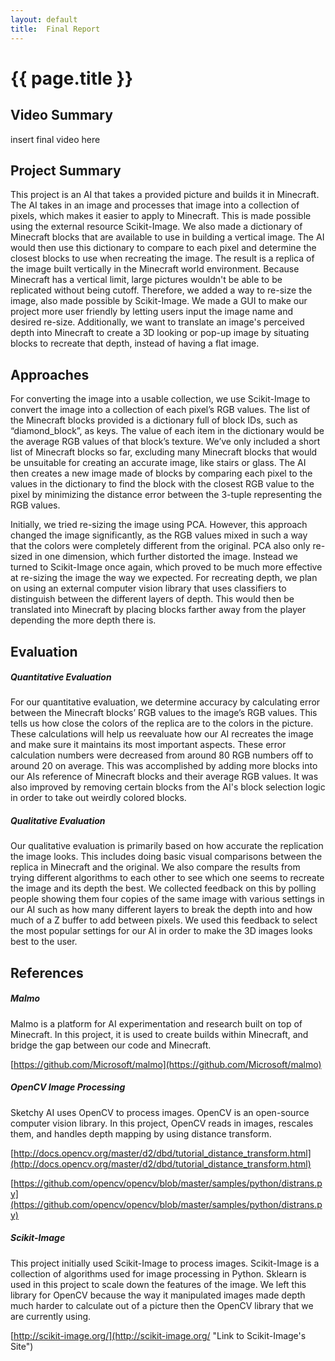 ```yaml
---
layout:	default
title:	Final Report
---
```


# {{ page.title }}

## Video Summary
insert final video here

## Project Summary

This project is an AI that takes a provided picture and builds it in Minecraft. The AI takes in an image and processes that image into a collection of pixels, which makes it easier to apply to Minecraft. This is made possible using the external resource Scikit-Image. We also made a dictionary of Minecraft blocks that are available to use in building a vertical image. The AI would then use this dictionary to compare to each pixel and determine the closest blocks to use when recreating the image. The result is a replica of the image built vertically in the Minecraft world environment. Because Minecraft has a vertical limit, large pictures wouldn't be able to be replicated without being cutoff. Therefore, we added a way to re-size the image, also made possible by Scikit-Image. We made a GUI to make our project more user friendly by letting users input the image name and desired re-size. Additionally, we want to translate an image's perceived depth into Minecraft to create a 3D looking or pop-up image by situating blocks to recreate that depth, instead of having a flat image.

## Approaches
For converting the image into a usable collection, we use Scikit-Image to convert the image into a collection of each pixel’s RGB values. The list of the Minecraft blocks provided is a dictionary full of block IDs, such as “diamond_block”, as keys. The value of each item in the dictionary would be the average RGB values of that block’s texture. We’ve only included a short list of Minecraft blocks so far, excluding many Minecraft blocks that would be unsuitable for creating an accurate image, like stairs or glass. The AI then creates a new image made of blocks by comparing each pixel to the values in the dictionary to find the block with the closest RGB value to the pixel by minimizing the distance error between the 3-tuple representing the RGB values.

Initially, we tried re-sizing the image using PCA. However, this approach changed the image significantly, as the RGB values mixed in such a way that the colors were completely different from the original. PCA also only re-sized in one dimension, which further distorted the image. Instead we turned to Scikit-Image once again, which proved to be much more effective at re-sizing the image the way we expected. For recreating depth, we plan on using an external computer vision library that uses classifiers to distinguish between the different layers of depth. This would then be translated into Minecraft by placing blocks farther away from the player depending the more depth there is.

## Evaluation
##### Quantitative Evaluation
For our quantitative evaluation, we determine accuracy by calculating error between the Minecraft blocks’ RGB values to the image’s RGB values. This tells us how close the colors of the replica are to the colors in the picture. These calculations will help us reevaluate how our AI recreates the image and make sure it maintains its most important aspects.  These error calculation numbers were decreased from around 80 RGB numbers off to around 20 on average.  This was accomplished by adding more blocks into our AIs reference of Minecraft blocks and their average RGB values.  It was also improved by removing certain blocks from the AI's block selection logic in order to take out weirdly colored blocks.

##### Qualitative Evaluation
Our qualitative evaluation is primarily based on how accurate the replication the image looks. This includes doing basic visual comparisons between the replica in Minecraft and the original. We also compare the results from trying different algorithms to each other to see which one seems to recreate the image and its depth the best. We collected feedback on this by polling people showing them four copies of the same image with various settings in our AI such as how many different layers to break the depth into and how much of a Z buffer to add between pixels.  We used this feedback to select the most popular settings for our AI in order to make the 3D images looks best to the user.


## References
##### Malmo
Malmo is a platform for AI experimentation and research built on top of Minecraft. In this project, it is used to create builds within Minecraft, and bridge the gap between our code and Minecraft.

[https://github.com/Microsoft/malmo](https://github.com/Microsoft/malmo)

##### OpenCV Image Processing
Sketchy AI uses OpenCV to process images. OpenCV is an open-source computer vision library. In this project, OpenCV reads in images, rescales them, and handles depth mapping by using distance transform.

[http://docs.opencv.org/master/d2/dbd/tutorial_distance_transform.html](http://docs.opencv.org/master/d2/dbd/tutorial_distance_transform.html)

[https://github.com/opencv/opencv/blob/master/samples/python/distrans.py](https://github.com/opencv/opencv/blob/master/samples/python/distrans.py)

##### Scikit-Image
This project initially used Scikit-Image to process images.  Scikit-Image is a collection of algorithms used for image processing in Python. Sklearn is used in this project to scale down the features of the image. We left this library for OpenCV because the way it manipulated images made depth much harder to calculate out of a picture then the OpenCV library that we are currently using.

[http://scikit-image.org/](http://scikit-image.org/ "Link to Scikit-Image's Site")